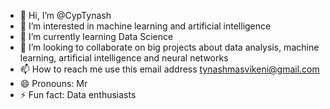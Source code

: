 - 👋 Hi, I’m @CypTynash
- 👀 I’m interested in machine learning and artificial intelligence
- 🌱 I’m currently learning Data Science
- 💞️ I’m looking to collaborate on big projects about data analysis, machine learning, artificial intelligence and neural networks
- 📫 How to reach me use this email address tynashmasvikeni@gmail.com 
- 😄 Pronouns: Mr
- ⚡ Fun fact: Data enthusiasts 

<!---
CypTynash/CypTynash is a ✨ special ✨ repository because its `README.md` (this file) appears on your GitHub profile.
You can click the Preview link to take a look at your changes.
--->

